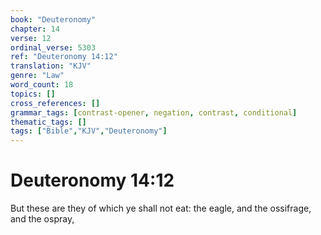 ```yaml
---
book: "Deuteronomy"
chapter: 14
verse: 12
ordinal_verse: 5303
ref: "Deuteronomy 14:12"
translation: "KJV"
genre: "Law"
word_count: 18
topics: []
cross_references: []
grammar_tags: [contrast-opener, negation, contrast, conditional]
thematic_tags: []
tags: ["Bible","KJV","Deuteronomy"]
---
```


# Deuteronomy 14:12

But these are they of which ye shall not eat: the eagle, and the ossifrage, and the ospray,
